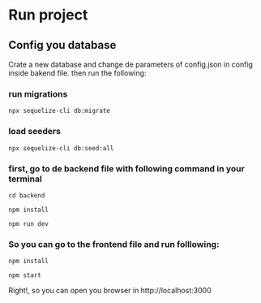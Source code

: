 # Run project
## Config you database

  Crate a new database and change de parameters of config.json in config inside bakend file.
  then run the following:
  ### run migrations
```
npx sequelize-cli db:migrate
```

### load seeders
```
npx sequelize-cli db:seed:all
```

### first, go to de backend file with following command in your terminal
    cd backend 
    
    npm install
    
    npm run dev
    
### So you can go to the frontend file and run folllowing:

    npm install
    
    npm start
    
    
Right!, so you can open you browser in http://localhost:3000 
